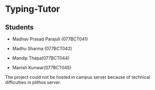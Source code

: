 # Typing-Tutor

## Students

- Madhav Prasad Parajuli (077BCT041)

- Madhu Sharma (077BCT042)

- Mandip Thapa(077BCT044)

- Manish Kunwar(077BCT045)


The project could not be hosted in campus server because of technical difficulties in plithos server.
